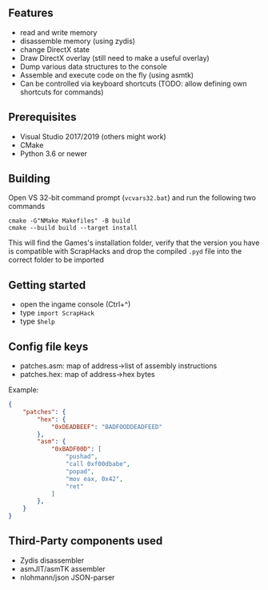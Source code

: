## Features

- read and write memory
- disassemble memory (using zydis)
- change DirectX state
- Draw DirectX overlay (still need to make a useful overlay)
- Dump various data structures to the console
- Assemble and execute code on the fly (using asmtk)
- Can be controlled via keyboard shortcuts (TODO: allow defining own shortcuts for commands)

## Prerequisites

- Visual Studio  2017/2019 (others might work)
- CMake
- Python 3.6 or newer

## Building

Open VS 32-bit command prompt (`vcvars32.bat`) and run the following two commands

```batch
cmake -G"NMake Makefiles" -B build
cmake --build build --target install
```

This will find the Games's installation folder, verify that the version you have is compatible with ScrapHacks and drop the compiled `.pyd` file into the correct folder to be imported

## Getting started

- open the ingame console (Ctrl+^)
- type `import ScrapHack`
- type `$help`

## Config file keys

- patches.asm: map of address->list of assembly instructions
- patches.hex: map of address->hex bytes

Example:

```json
{
    "patches": {
        "hex": {
            "0xDEADBEEF": "BADFOODDEADFEED"
        },
        "asm": {
            "0xBADF00D": [
                "pushad",
                "call 0xf00dbabe",
                "popad",
                "mov eax, 0x42",
                "ret"
            ]
        },
    }
}
```

## Third-Party components used

- Zydis disassembler
- asmJIT/asmTK assembler
- nlohmann/json JSON-parser